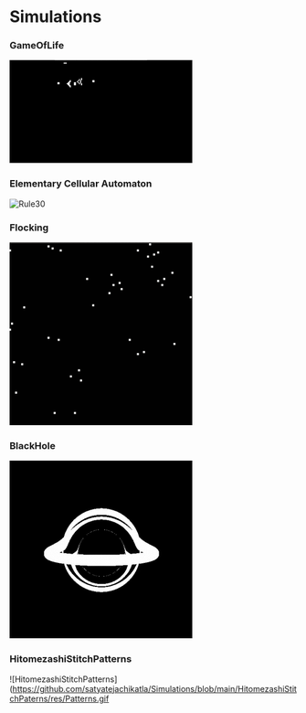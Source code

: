 # Simulations

### GameOfLife
![GOL](https://raw.githubusercontent.com/satyatejachikatla/Simulations/main/GameOfLife/res/GOL.gif) <br>

### Elementary Cellular Automaton
![Rule30](https://raw.githubusercontent.com/satyatejachikatla/Simulations/main/ElementaryCellularAutomaton/res/Rule30.gif)<br>

### Flocking
![Flocking](https://raw.githubusercontent.com/satyatejachikatla/Simulations/main/Flocking/res/Flocking.gif)<br>

### BlackHole

![TopView](https://raw.githubusercontent.com/satyatejachikatla/Simulations/main/BlackHole/res/TopView.gif) <br>

### HitomezashiStitchPatterns

![HitomezashiStitchPatterns](https://github.com/satyatejachikatla/Simulations/blob/main/HitomezashiStitchPaterns/res/Patterns.gif